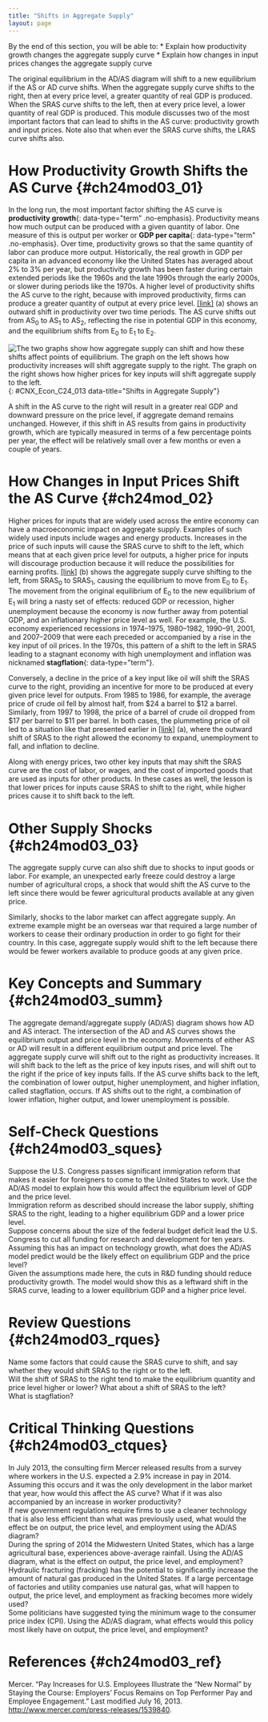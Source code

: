 ```yaml
---
title: "Shifts in Aggregate Supply"
layout: page
---
```



<div data-type="abstract" markdown="1">
By the end of this section, you will be able to:
* Explain how productivity growth changes the aggregate supply curve
* Explain how changes in input prices changes the aggregate supply curve

</div>

The original equilibrium in the AD/AS diagram will shift to a new equilibrium if the AS or AD curve shifts. When the aggregate supply curve shifts to the right, then at every price level, a greater quantity of real GDP is produced. When the SRAS curve shifts to the left, then at every price level, a lower quantity of real GDP is produced. This module discusses two of the most important factors that can lead to shifts in the AS curve: productivity growth and input prices. Note also that when ever the SRAS curve shifts, the LRAS curve shifts also.

# How Productivity Growth Shifts the AS Curve   {#ch24mod03_01}

In the long run, the most important factor shifting the AS curve is **productivity growth**{: data-type="term" .no-emphasis}. Productivity means how much output can be produced with a given quantity of labor. One measure of this is output per worker or **GDP per capita**{: data-type="term" .no-emphasis}. Over time, productivity grows so that the same quantity of labor can produce more output. Historically, the real growth in GDP per capita in an advanced economy like the United States has averaged about 2% to 3% per year, but productivity growth has been faster during certain extended periods like the 1960s and the late 1990s through the early 2000s, or slower during periods like the 1970s. A higher level of productivity shifts the AS curve to the right, because with improved productivity, firms can produce a greater quantity of output at every price level. [\[link\]](#CNX_Econ_C24_013) (a) shows an outward shift in productivity over two time periods. The AS curve shifts out from AS<sub>0</sub> to AS<sub>1</sub> to AS<sub>2</sub>, reflecting the rise in potential GDP in this economy, and the equilibrium shifts from E<sub>0</sub> to E<sub>1</sub> to E<sub>2</sub>.

![The two graphs show how aggregate supply can shift and how these shifts affect points of equilibrium. The graph on the left shows how productivity increases will shift aggregate supply to the right. The graph on the right shows how higher prices for key inputs will shift aggregate supply to the left.](../resources/CNX_Econ_C24_013.jpg "(a) The rise in productivity causes the SRAS curve to shift to the right. The original equilibrium E0 is at the intersection of AD and SRAS0. When SRAS shifts right, then the new equilibrium E1 is at the intersection of AD and SRAS1, and then yet another equilibrium, E2, is at the intersection of AD and SRAS2. Shifts in SRAS to the right, lead to a greater level of output and to downward pressure on the price level. (b) A higher price for inputs means that at any given price level for outputs, a lower quantity will be produced so aggregate supply will shift to the left from SRAS0 to AS1. The new equilibrium, E1, has a reduced quantity of output and a higher price level than the original equilibrium (E0)."){: #CNX_Econ_C24_013 data-title="Shifts in Aggregate Supply"}

A shift in the AS curve to the right will result in a greater real GDP and downward pressure on the price level, if aggregate demand remains unchanged. However, if this shift in AS results from gains in productivity growth, which are typically measured in terms of a few percentage points per year, the effect will be relatively small over a few months or even a couple of years.

# How Changes in Input Prices Shift the AS Curve   {#ch24mod_02}

Higher prices for inputs that are widely used across the entire economy can have a macroeconomic impact on aggregate supply. Examples of such widely used inputs include wages and energy products. Increases in the price of such inputs will cause the SRAS curve to shift to the left, which means that at each given price level for outputs, a higher price for inputs will discourage production because it will reduce the possibilities for earning profits. [\[link\]](#CNX_Econ_C24_013) (b) shows the aggregate supply curve shifting to the left, from SRAS<sub>0</sub> to SRAS<sub>1</sub>, causing the equilibrium to move from E<sub>0</sub> to E<sub>1</sub>. The movement from the original equilibrium of E<sub>0</sub> to the new equilibrium of E<sub>1</sub> will bring a nasty set of effects: reduced GDP or recession, higher unemployment because the economy is now further away from potential GDP, and an inflationary higher price level as well. For example, the U.S. economy experienced recessions in 1974–1975, 1980–1982, 1990–91, 2001, and 2007–2009 that were each preceded or accompanied by a rise in the key input of oil prices. In the 1970s, this pattern of a shift to the left in SRAS leading to a stagnant economy with high unemployment and inflation was nicknamed **stagflation**{: data-type="term"}.

Conversely, a decline in the price of a key input like oil will shift the SRAS curve to the right, providing an incentive for more to be produced at every given price level for outputs. From 1985 to 1986, for example, the average price of crude oil fell by almost half, from $24 a barrel to $12 a barrel. Similarly, from 1997 to 1998, the price of a barrel of crude oil dropped from $17 per barrel to $11 per barrel. In both cases, the plummeting price of oil led to a situation like that presented earlier in [\[link\]](#CNX_Econ_C24_013) (a), where the outward shift of SRAS to the right allowed the economy to expand, unemployment to fall, and inflation to decline.

Along with energy prices, two other key inputs that may shift the SRAS curve are the cost of labor, or wages, and the cost of imported goods that are used as inputs for other products. In these cases as well, the lesson is that lower prices for inputs cause SRAS to shift to the right, while higher prices cause it to shift back to the left.

# Other Supply Shocks   {#ch24mod03_03}

The aggregate supply curve can also shift due to shocks to input goods or labor. For example, an unexpected early freeze could destroy a large number of agricultural crops, a shock that would shift the AS curve to the left since there would be fewer agricultural products available at any given price.

Similarly, shocks to the labor market can affect aggregate supply. An extreme example might be an overseas war that required a large number of workers to cease their ordinary production in order to go fight for their country. In this case, aggregate supply would shift to the left because there would be fewer workers available to produce goods at any given price.

# Key Concepts and Summary   {#ch24mod03_summ}

The aggregate demand/aggregate supply (AD/AS) diagram shows how AD and AS interact. The intersection of the AD and AS curves shows the equilibrium output and price level in the economy. Movements of either AS or AD will result in a different equilibrium output and price level. The aggregate supply curve will shift out to the right as productivity increases. It will shift back to the left as the price of key inputs rises, and will shift out to the right if the price of key inputs falls. If the AS curve shifts back to the left, the combination of lower output, higher unemployment, and higher inflation, called stagflation, occurs. If AS shifts out to the right, a combination of lower inflation, higher output, and lower unemployment is possible.

# Self-Check Questions   {#ch24mod03_sques}

<div data-type="exercise" id="ch24mod03_sques01">
<div data-type="problem" id="ch24mod03_squesp01" markdown="1">
Suppose the U.S. Congress passes significant immigration reform that makes it easier for foreigners to come to the United States to work. Use the AD/AS model to explain how this would affect the equilibrium level of GDP and the price level.

</div>
<div data-type="solution" id="ch24mod03_sques01s" markdown="1">
Immigration reform as described should increase the labor supply, shifting SRAS to the right, leading to a higher equilibrium GDP and a lower price level.

</div>
</div>

<div data-type="exercise" id="ch24mod03_sques02">
<div data-type="problem" id="ch24mod03_squesp02" markdown="1">
Suppose concerns about the size of the federal budget deficit lead the U.S. Congress to cut all funding for research and development for ten years. Assuming this has an impact on technology growth, what does the AD/AS model predict would be the likely effect on equilibrium GDP and the price level?

</div>
<div data-type="solution" id="ch24mod03_sques02s" markdown="1">
Given the assumptions made here, the cuts in R&amp;D funding should reduce productivity growth. The model would show this as a leftward shift in the SRAS curve, leading to a lower equilibrium GDP and a higher price level.

</div>
</div>

# Review Questions   {#ch24mod03_rques}

<div data-type="exercise" id="ch24mod03_rques01">
<div data-type="problem" id="ch24mod03_rques01p" markdown="1">
Name some factors that could cause the SRAS curve to shift, and say whether they would shift SRAS to the right or to the left.

</div>
</div>

<div data-type="exercise" id="ch24mod03_rques02">
<div data-type="problem" id="ch24mod03_rques02p" markdown="1">
Will the shift of SRAS to the right tend to make the equilibrium quantity and price level higher or lower? What about a shift of SRAS to the left?

</div>
</div>

<div data-type="exercise" id="ch24mod03_rques03">
<div data-type="problem" id="ch24mod03_rques03p" markdown="1">
What is stagflation?

</div>
</div>

# Critical Thinking Questions   {#ch24mod03_ctques}

<div data-type="exercise" id="ch24mod03_ctques01">
<div data-type="problem" id="ch24mod03_ctques01p" markdown="1">
In July 2013, the consulting firm Mercer released results from a survey where workers in the U.S. expected a 2.9% increase in pay in 2014. Assuming this occurs and it was the only development in the labor market that year, how would this affect the AS curve? What if it was also accompanied by an increase in worker productivity?

</div>
</div>

<div data-type="exercise" id="ch24mod03_ctques02">
<div data-type="problem" id="ch24mod03_ctques02p" markdown="1">
If new government regulations require firms to use a cleaner technology that is also less efficient than what was previously used, what would the effect be on output, the price level, and employment using the AD/AS diagram?

</div>
</div>

<div data-type="exercise" id="ch24mod03_ctques03">
<div data-type="problem" id="ch24mod03_ctques03p" markdown="1">
During the spring of 2014 the Midwestern United States, which has a large agricultural base, experiences above-average rainfall. Using the AD/AS diagram, what is the effect on output, the price level, and employment?

</div>
</div>

<div data-type="exercise" id="ch24mod03_ctques04">
<div data-type="problem" id="ch24mod03_ctques04p" markdown="1">
Hydraulic fracturing (fracking) has the potential to significantly increase the amount of natural gas produced in the United States. If a large percentage of factories and utility companies use natural gas, what will happen to output, the price level, and employment as fracking becomes more widely used?

</div>
</div>

<div data-type="exercise" id="ch24mod03_ctques05">
<div data-type="problem" id="ch24mod03_ctques05p" markdown="1">
Some politicians have suggested tying the minimum wage to the consumer price index (CPI). Using the AD/AS diagram, what effects would this policy most likely have on output, the price level, and employment?

</div>
</div>

# References   {#ch24mod03_ref}

Mercer. “Pay Increases for U.S. Employees Illustrate the “New Normal” by Staying the Course: Employers’ Focus Remains on Top Performer Pay and Employee Engagement.” Last modified July 16, 2013. http://www.mercer.com/press-releases/1539840.

